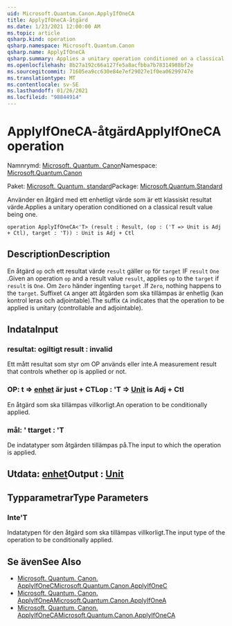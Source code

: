 ```yaml
---
uid: Microsoft.Quantum.Canon.ApplyIfOneCA
title: ApplyIfOneCA-åtgärd
ms.date: 1/23/2021 12:00:00 AM
ms.topic: article
qsharp.kind: operation
qsharp.namespace: Microsoft.Quantum.Canon
qsharp.name: ApplyIfOneCA
qsharp.summary: Applies a unitary operation conditioned on a classical result value being one.
ms.openlocfilehash: 8b27a192c66a127fe5a8acfbba7b78314988bf2e
ms.sourcegitcommit: 71605ea9cc630e84e7ef29027e1f0ea06299747e
ms.translationtype: MT
ms.contentlocale: sv-SE
ms.lasthandoff: 01/26/2021
ms.locfileid: "98844914"
---
```

# <a name="applyifoneca-operation"></a><span data-ttu-id="28661-102">ApplyIfOneCA-åtgärd</span><span class="sxs-lookup"><span data-stu-id="28661-102">ApplyIfOneCA operation</span></span>

<span data-ttu-id="28661-103">Namnrymd: [Microsoft. Quantum. Canon](xref:Microsoft.Quantum.Canon)</span><span class="sxs-lookup"><span data-stu-id="28661-103">Namespace: [Microsoft.Quantum.Canon](xref:Microsoft.Quantum.Canon)</span></span>

<span data-ttu-id="28661-104">Paket: [Microsoft. Quantum. standard](https://nuget.org/packages/Microsoft.Quantum.Standard)</span><span class="sxs-lookup"><span data-stu-id="28661-104">Package: [Microsoft.Quantum.Standard](https://nuget.org/packages/Microsoft.Quantum.Standard)</span></span>


<span data-ttu-id="28661-105">Använder en åtgärd med ett enhetligt värde som är ett klassiskt resultat värde.</span><span class="sxs-lookup"><span data-stu-id="28661-105">Applies a unitary operation conditioned on a classical result value being one.</span></span>

```qsharp
operation ApplyIfOneCA<'T> (result : Result, (op : ('T => Unit is Adj + Ctl), target : 'T)) : Unit is Adj + Ctl
```


## <a name="description"></a><span data-ttu-id="28661-106">Description</span><span class="sxs-lookup"><span data-stu-id="28661-106">Description</span></span>

<span data-ttu-id="28661-107">En åtgärd `op` och ett resultat värde `result` gäller `op` för `target` IF `result` `One` .</span><span class="sxs-lookup"><span data-stu-id="28661-107">Given an operation `op` and a result value `result`, applies `op` to the `target` if `result` is `One`.</span></span> <span data-ttu-id="28661-108">Om `Zero` händer ingenting `target` .</span><span class="sxs-lookup"><span data-stu-id="28661-108">If `Zero`, nothing happens to the `target`.</span></span>
<span data-ttu-id="28661-109">Suffixet `CA` anger att åtgärden som ska tillämpas är enhetlig (kan kontrol leras och adjointable).</span><span class="sxs-lookup"><span data-stu-id="28661-109">The suffix `CA` indicates that the operation to be applied is unitary (controllable and adjointable).</span></span>

## <a name="input"></a><span data-ttu-id="28661-110">Indata</span><span class="sxs-lookup"><span data-stu-id="28661-110">Input</span></span>

### <a name="result--__invalidresult__"></a><span data-ttu-id="28661-111">resultat: __ogiltigt <Result>__</span><span class="sxs-lookup"><span data-stu-id="28661-111">result : __invalid<Result>__</span></span>

<span data-ttu-id="28661-112">Ett mått resultat som styr om OP används eller inte.</span><span class="sxs-lookup"><span data-stu-id="28661-112">A measurement result that controls whether op is applied or not.</span></span>


### <a name="op--t--unit--is-adj--ctl"></a><span data-ttu-id="28661-113">OP: t => [enhet](xref:microsoft.quantum.lang-ref.unit)  är just + CTL</span><span class="sxs-lookup"><span data-stu-id="28661-113">op : 'T => [Unit](xref:microsoft.quantum.lang-ref.unit)  is Adj + Ctl</span></span>

<span data-ttu-id="28661-114">En åtgärd som ska tillämpas villkorligt.</span><span class="sxs-lookup"><span data-stu-id="28661-114">An operation to be conditionally applied.</span></span>


### <a name="target--t"></a><span data-ttu-id="28661-115">mål: ' t</span><span class="sxs-lookup"><span data-stu-id="28661-115">target : 'T</span></span>

<span data-ttu-id="28661-116">De indatatyper som åtgärden tillämpas på.</span><span class="sxs-lookup"><span data-stu-id="28661-116">The input to which the operation is applied.</span></span>



## <a name="output--unit"></a><span data-ttu-id="28661-117">Utdata: [enhet](xref:microsoft.quantum.lang-ref.unit)</span><span class="sxs-lookup"><span data-stu-id="28661-117">Output : [Unit](xref:microsoft.quantum.lang-ref.unit)</span></span>



## <a name="type-parameters"></a><span data-ttu-id="28661-118">Typparametrar</span><span class="sxs-lookup"><span data-stu-id="28661-118">Type Parameters</span></span>

### <a name="t"></a><span data-ttu-id="28661-119">Inte</span><span class="sxs-lookup"><span data-stu-id="28661-119">'T</span></span>

<span data-ttu-id="28661-120">Indatatypen för den åtgärd som ska tillämpas villkorligt.</span><span class="sxs-lookup"><span data-stu-id="28661-120">The input type of the operation to be conditionally applied.</span></span>

## <a name="see-also"></a><span data-ttu-id="28661-121">Se även</span><span class="sxs-lookup"><span data-stu-id="28661-121">See Also</span></span>

- [<span data-ttu-id="28661-122">Microsoft. Quantum. Canon. ApplyIfOneC</span><span class="sxs-lookup"><span data-stu-id="28661-122">Microsoft.Quantum.Canon.ApplyIfOneC</span></span>](xref:Microsoft.Quantum.Canon.ApplyIfOneC)
- [<span data-ttu-id="28661-123">Microsoft. Quantum. Canon. ApplyIfOneA</span><span class="sxs-lookup"><span data-stu-id="28661-123">Microsoft.Quantum.Canon.ApplyIfOneA</span></span>](xref:Microsoft.Quantum.Canon.ApplyIfOneA)
- [<span data-ttu-id="28661-124">Microsoft. Quantum. Canon. ApplyIfOneCA</span><span class="sxs-lookup"><span data-stu-id="28661-124">Microsoft.Quantum.Canon.ApplyIfOneCA</span></span>](xref:Microsoft.Quantum.Canon.ApplyIfOneCA)